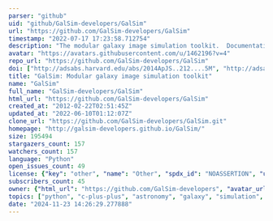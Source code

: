 ```yaml
---
parser: "github"
uid: "github/GalSim-developers/GalSim"
url: "https://github.com/GalSim-developers/GalSim"
timestamp: "2022-07-17 17:23:58.712754"
description: "The modular galaxy image simulation toolkit.  Documentation:"
avatar: "https://avatars.githubusercontent.com/u/1462196?v=4"
repo_url: "https://github.com/GalSim-developers/GalSim"
doi: ["http://adsabs.harvard.edu/abs/2014ApJS..212....5M", "http://adsabs.harvard.edu/abs/2015A%26C....10..121R", "https://ui.adsabs.harvard.edu/abs/2014ascl.soft02009R/abstract"]
title: "GalSim: Modular galaxy image simulation toolkit"
name: "GalSim"
full_name: "GalSim-developers/GalSim"
html_url: "https://github.com/GalSim-developers/GalSim"
created_at: "2012-02-22T02:51:45Z"
updated_at: "2022-06-10T01:12:07Z"
clone_url: "https://github.com/GalSim-developers/GalSim.git"
homepage: "http://galsim-developers.github.io/GalSim/"
size: 195494
stargazers_count: 157
watchers_count: 157
language: "Python"
open_issues_count: 49
license: {"key": "other", "name": "Other", "spdx_id": "NOASSERTION", "url": null, "node_id": "MDc6TGljZW5zZTA="}
subscribers_count: 45
owner: {"html_url": "https://github.com/GalSim-developers", "avatar_url": "https://avatars.githubusercontent.com/u/1462196?v=4", "login": "GalSim-developers", "type": "Organization"}
topics: ["python", "c-plus-plus", "astronomy", "galaxy", "simulation", "simulate-images", "weaklensing", "lsst", "des", "wfirst", "euclid"]
date: "2024-11-23 14:26:29.277888"
---
```

